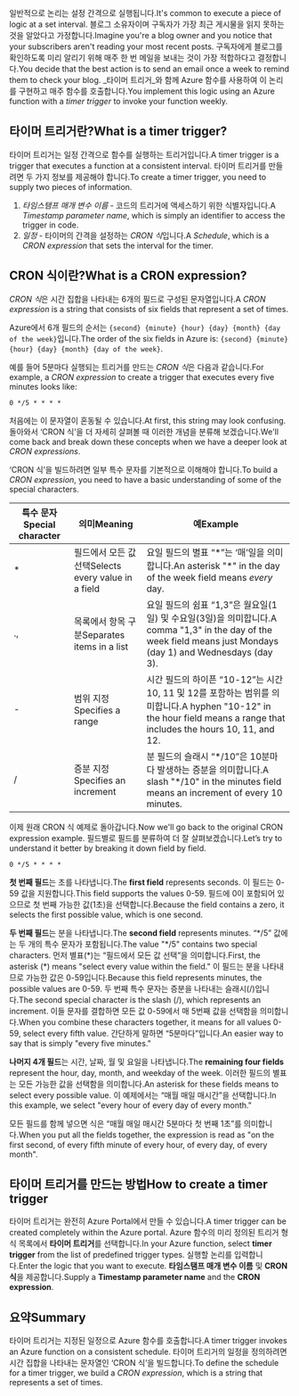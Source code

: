 <span data-ttu-id="55af6-101">일반적으로 논리는 설정 간격으로 실행됩니다.</span><span class="sxs-lookup"><span data-stu-id="55af6-101">It's common to execute a piece of logic at a set interval.</span></span> <span data-ttu-id="55af6-102">블로그 소유자이며 구독자가 가장 최근 게시물을 읽지 못하는 것을 알았다고 가정합니다.</span><span class="sxs-lookup"><span data-stu-id="55af6-102">Imagine you're a blog owner and you notice that your subscribers aren't reading your most recent posts.</span></span> <span data-ttu-id="55af6-103">구독자에게 블로그를 확인하도록 미리 알리기 위해 매주 한 번 메일을 보내는 것이 가장 적합하다고 결정합니다.</span><span class="sxs-lookup"><span data-stu-id="55af6-103">You decide that the best action is to send an email once a week to remind them to check your blog.</span></span> <span data-ttu-id="55af6-104">_타이머 트리거_와 함께 Azure 함수를 사용하여 이 논리를 구현하고 매주 함수를 호출합니다.</span><span class="sxs-lookup"><span data-stu-id="55af6-104">You implement this logic using an Azure function with a _timer trigger_ to invoke your function weekly.</span></span>

## <a name="what-is-a-timer-trigger"></a><span data-ttu-id="55af6-105">타이머 트리거란?</span><span class="sxs-lookup"><span data-stu-id="55af6-105">What is a timer trigger?</span></span>

<span data-ttu-id="55af6-106">타이머 트리거는 일정 간격으로 함수를 실행하는 트리거입니다.</span><span class="sxs-lookup"><span data-stu-id="55af6-106">A timer trigger is a trigger that executes a function at a consistent interval.</span></span> <span data-ttu-id="55af6-107">타이머 트리거를 만들려면 두 가지 정보를 제공해야 합니다.</span><span class="sxs-lookup"><span data-stu-id="55af6-107">To create a timer trigger, you need to supply two pieces of information.</span></span> 

1. <span data-ttu-id="55af6-108">*타임스탬프 매개 변수 이름* - 코드의 트리거에 액세스하기 위한 식별자입니다.</span><span class="sxs-lookup"><span data-stu-id="55af6-108">A *Timestamp parameter name*, which is simply an identifier to access the trigger in code.</span></span> 
2. <span data-ttu-id="55af6-109">*일정* - 타이머의 간격을 설정하는 *CRON 식*입니다.</span><span class="sxs-lookup"><span data-stu-id="55af6-109">A *Schedule*, which is a *CRON expression* that sets the interval for the timer.</span></span>

## <a name="what-is-a-cron-expression"></a><span data-ttu-id="55af6-110">CRON 식이란?</span><span class="sxs-lookup"><span data-stu-id="55af6-110">What is a CRON expression?</span></span>

<span data-ttu-id="55af6-111">*CRON 식*은 시간 집합을 나타내는 6개의 필드로 구성된 문자열입니다.</span><span class="sxs-lookup"><span data-stu-id="55af6-111">A *CRON expression* is a string that consists of six fields that represent a set of times.</span></span>

<span data-ttu-id="55af6-112">Azure에서 6개 필드의 순서는 `{second} {minute} {hour} {day} {month} {day of the week}`입니다.</span><span class="sxs-lookup"><span data-stu-id="55af6-112">The order of the six fields in Azure is: `{second} {minute} {hour} {day} {month} {day of the week}`.</span></span>

<span data-ttu-id="55af6-113">예를 들어 5분마다 실행되는 트리거를 만드는 *CRON 식*은 다음과 같습니다.</span><span class="sxs-lookup"><span data-stu-id="55af6-113">For example, a *CRON expression* to create a trigger that executes every five minutes looks like:</span></span>

```
0 */5 * * * *
```

<span data-ttu-id="55af6-114">처음에는 이 문자열이 혼동될 수 있습니다.</span><span class="sxs-lookup"><span data-stu-id="55af6-114">At first, this string may look confusing.</span></span> <span data-ttu-id="55af6-115">돌아와서 ‘CRON 식’을 더 자세히 살펴볼 때 이러한 개념을 분류해 보겠습니다.</span><span class="sxs-lookup"><span data-stu-id="55af6-115">We'll come back and break down these concepts when we have a deeper look at *CRON expressions*.</span></span>

<span data-ttu-id="55af6-116">‘CRON 식’을 빌드하려면 일부 특수 문자를 기본적으로 이해해야 합니다.</span><span class="sxs-lookup"><span data-stu-id="55af6-116">To build a *CRON expression*, you need to have a basic understanding of some of the special characters.</span></span>

| <span data-ttu-id="55af6-117">특수 문자</span><span class="sxs-lookup"><span data-stu-id="55af6-117">Special character</span></span> | <span data-ttu-id="55af6-118">의미</span><span class="sxs-lookup"><span data-stu-id="55af6-118">Meaning</span></span> | <span data-ttu-id="55af6-119">예</span><span class="sxs-lookup"><span data-stu-id="55af6-119">Example</span></span> |
| ------------- | ------------- | ------------- |
| *      | <span data-ttu-id="55af6-120">필드에서 모든 값 선택</span><span class="sxs-lookup"><span data-stu-id="55af6-120">Selects every value in a field</span></span> | <span data-ttu-id="55af6-121">요일 필드의 별표 “\*”는 ‘매’일을 의미합니다.</span><span class="sxs-lookup"><span data-stu-id="55af6-121">An asterisk "\*" in the day of the week field means *every* day.</span></span> |
| <span data-ttu-id="55af6-122">.</span><span class="sxs-lookup"><span data-stu-id="55af6-122">,</span></span>      | <span data-ttu-id="55af6-123">목록에서 항목 구분</span><span class="sxs-lookup"><span data-stu-id="55af6-123">Separates items in a list</span></span> | <span data-ttu-id="55af6-124">요일 필드의 쉼표 “1,3”은 월요일(1일) 및 수요일(3일)을 의미합니다.</span><span class="sxs-lookup"><span data-stu-id="55af6-124">A comma "1,3" in the day of the week field means just Mondays (day 1) and Wednesdays (day 3).</span></span> |
| -      | <span data-ttu-id="55af6-125">범위 지정</span><span class="sxs-lookup"><span data-stu-id="55af6-125">Specifies a range</span></span> | <span data-ttu-id="55af6-126">시간 필드의 하이픈 “10-12”는 시간 10, 11 및 12를 포함하는 범위를 의미합니다.</span><span class="sxs-lookup"><span data-stu-id="55af6-126">A hyphen "10-12" in the hour field means a range that includes the hours 10, 11, and 12.</span></span> |
| /      | <span data-ttu-id="55af6-127">증분 지정</span><span class="sxs-lookup"><span data-stu-id="55af6-127">Specifies an increment</span></span> | <span data-ttu-id="55af6-128">분 필드의 슬래시 “\*/10”은 10분마다 발생하는 증분을 의미합니다.</span><span class="sxs-lookup"><span data-stu-id="55af6-128">A slash "\*/10" in the minutes field means an increment of every 10 minutes.</span></span> |

<span data-ttu-id="55af6-129">이제 원래 CRON 식 예제로 돌아갑니다.</span><span class="sxs-lookup"><span data-stu-id="55af6-129">Now we'll go back to the original CRON expression example.</span></span> <span data-ttu-id="55af6-130">필드별로 필드를 분류하여 더 잘 살펴보겠습니다.</span><span class="sxs-lookup"><span data-stu-id="55af6-130">Let’s try to understand it better by breaking it down field by field.</span></span>

```
0 */5 * * * *
```

<span data-ttu-id="55af6-131">**첫 번째 필드**는 초를 나타냅니다.</span><span class="sxs-lookup"><span data-stu-id="55af6-131">The **first field** represents seconds.</span></span> <span data-ttu-id="55af6-132">이 필드는 0-59 값을 지원합니다.</span><span class="sxs-lookup"><span data-stu-id="55af6-132">This field supports the values 0-59.</span></span> <span data-ttu-id="55af6-133">필드에 0이 포함되어 있으므로 첫 번째 가능한 값(1초)을 선택합니다.</span><span class="sxs-lookup"><span data-stu-id="55af6-133">Because the field contains a zero, it selects the first possible value, which is one second.</span></span>

<span data-ttu-id="55af6-134">**두 번째 필드**는 분을 나타냅니다.</span><span class="sxs-lookup"><span data-stu-id="55af6-134">The **second field** represents minutes.</span></span> <span data-ttu-id="55af6-135">“\*/5” 값에는 두 개의 특수 문자가 포함됩니다.</span><span class="sxs-lookup"><span data-stu-id="55af6-135">The value "\*/5" contains two special characters.</span></span> <span data-ttu-id="55af6-136">먼저 별표(\*)는 “필드에서 모든 값 선택”을 의미합니다.</span><span class="sxs-lookup"><span data-stu-id="55af6-136">First, the asterisk (\*) means "select every value within the field."</span></span> <span data-ttu-id="55af6-137">이 필드는 분을 나타내므로 가능한 값은 0-59입니다.</span><span class="sxs-lookup"><span data-stu-id="55af6-137">Because this field represents minutes, the possible values are 0-59.</span></span> <span data-ttu-id="55af6-138">두 번째 특수 문자는 증분을 나타내는 슬래시(/)입니다.</span><span class="sxs-lookup"><span data-stu-id="55af6-138">The second special character is the slash (/), which represents an increment.</span></span> <span data-ttu-id="55af6-139">이들 문자를 결합하면 모든 값 0-59에서 매 5번째 값을 선택함을 의미합니다.</span><span class="sxs-lookup"><span data-stu-id="55af6-139">When you combine these characters together, it means for all values 0-59, select every fifth value.</span></span> <span data-ttu-id="55af6-140">간단하게 말하면 “5분마다”입니다.</span><span class="sxs-lookup"><span data-stu-id="55af6-140">An easier way to say that is simply "every five minutes."</span></span>

<span data-ttu-id="55af6-141">**나머지 4개 필드**는 시간, 날짜, 월 및 요일을 나타냅니다.</span><span class="sxs-lookup"><span data-stu-id="55af6-141">The **remaining four fields** represent the hour, day, month, and weekday of the week.</span></span> <span data-ttu-id="55af6-142">이러한 필드의 별표는 모든 가능한 값을 선택함을 의미합니다.</span><span class="sxs-lookup"><span data-stu-id="55af6-142">An asterisk for these fields means to select every possible value.</span></span> <span data-ttu-id="55af6-143">이 예제에서는 “매월 매일 매시간”을 선택합니다.</span><span class="sxs-lookup"><span data-stu-id="55af6-143">In this example, we select "every hour of every day of every month."</span></span>

<span data-ttu-id="55af6-144">모든 필드를 함께 넣으면 식은 “매월 매일 매시간 5분마다 첫 번째 1초”를 의미합니다.</span><span class="sxs-lookup"><span data-stu-id="55af6-144">When you put all the fields together, the expression is read as "on the first second, of every fifth minute of every hour, of every day, of every month".</span></span>

## <a name="how-to-create-a-timer-trigger"></a><span data-ttu-id="55af6-145">타이머 트리거를 만드는 방법</span><span class="sxs-lookup"><span data-stu-id="55af6-145">How to create a timer trigger</span></span>

<span data-ttu-id="55af6-146">타이머 트리거는 완전히 Azure Portal에서 만들 수 있습니다.</span><span class="sxs-lookup"><span data-stu-id="55af6-146">A timer trigger can be created completely within the Azure portal.</span></span> <span data-ttu-id="55af6-147">Azure 함수의 미리 정의된 트리거 형식 목록에서 **타이머 트리거**를 선택합니다.</span><span class="sxs-lookup"><span data-stu-id="55af6-147">In your Azure function, select **timer trigger** from the list of predefined trigger types.</span></span> <span data-ttu-id="55af6-148">실행할 논리를 입력합니다.</span><span class="sxs-lookup"><span data-stu-id="55af6-148">Enter the logic that you want to execute.</span></span> <span data-ttu-id="55af6-149">**타임스탬프 매개 변수 이름** 및 **CRON 식**을 제공합니다.</span><span class="sxs-lookup"><span data-stu-id="55af6-149">Supply a **Timestamp parameter name** and the **CRON expression**.</span></span>

## <a name="summary"></a><span data-ttu-id="55af6-150">요약</span><span class="sxs-lookup"><span data-stu-id="55af6-150">Summary</span></span>

<span data-ttu-id="55af6-151">타이머 트리거는 지정된 일정으로 Azure 함수를 호출합니다.</span><span class="sxs-lookup"><span data-stu-id="55af6-151">A timer trigger invokes an Azure function on a consistent schedule.</span></span> <span data-ttu-id="55af6-152">타이머 트리거의 일정을 정의하려면 시간 집합을 나타내는 문자열인 ‘CRON 식’을 빌드합니다.</span><span class="sxs-lookup"><span data-stu-id="55af6-152">To define the schedule for a timer trigger, we build a *CRON expression*, which is a string that represents a set of times.</span></span>

